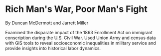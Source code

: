 # Rich Man's War, Poor Man's Fight

By Duncan McDermott and Jarrett Miller

Examined the disparate impact of the 1863 Enrollment Act on immigrant conscription during the U.S. Civil War. Used Union Army and census data with GIS tools to reveal socioeconomic inequalities in military service and provide insights into historical labor dynamics.
